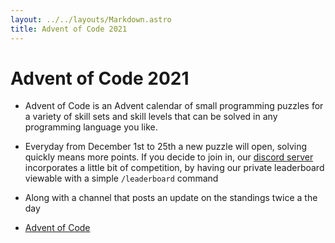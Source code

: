 ```yaml
---
layout: ../../layouts/Markdown.astro
title: Advent of Code 2021
---
```


# Advent of Code 2021

* Advent of Code is an Advent calendar of small programming puzzles for a variety of skill sets and skill levels that can be solved in any programming language you like.

* Everyday from December 1st to 25th a new puzzle will open, solving quickly means more points. If you decide to join in, our [discord server](https://discord.gg/uWJmtNvC) incorporates a little bit of competition, by having our private leaderboard viewable with a simple `/leaderboard` command

* Along with a channel that posts an update on the standings twice a the day

* [Advent of Code](https://adventofcode.com/)
